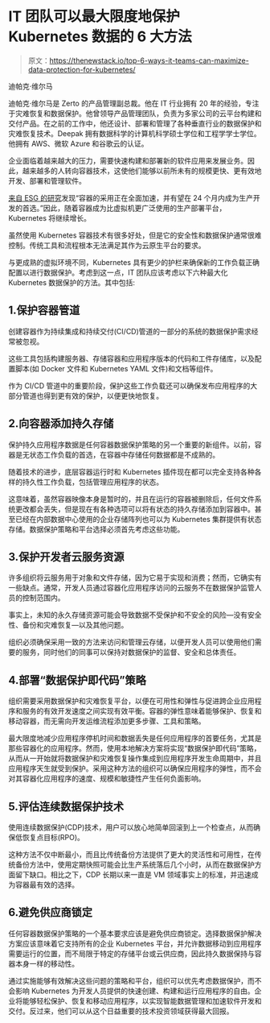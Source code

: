 # IT 团队可以最大限度地保护 Kubernetes 数据的 6 大方法

> 原文：<https://thenewstack.io/top-6-ways-it-teams-can-maximize-data-protection-for-kubernetes/>

迪帕克·维尔马

迪帕克·维尔马是 Zerto 的产品管理副总裁。他在 IT 行业拥有 20 年的经验，专注于灾难恢复和数据保护。他曾领导产品管理团队，负责为多家公司的云平台构建和交付产品。在之前的工作中，他还设计、部署和管理了各种垂直行业的数据保护和灾难恢复技术。Deepak 拥有数据科学的计算机科学硕士学位和工程学学士学位。他拥有 AWS、微软 Azure 和谷歌云的认证。

企业面临着越来越大的压力，需要快速构建和部署新的软件应用来发展业务。因此，越来越多的人转向容器技术，这使他们能够以前所未有的规模更快、更有效地开发、部署和管理软件。

[来自 ESG 的研究](https://www.zerto.com/page/esg-data-protection-trends-and-strategies-for-containers/)发现“容器的采用正在全面加速，并有望在 24 个月内成为生产开发的首选。”因此，随着容器成为比虚拟机更广泛使用的生产部署平台，Kubernetes 将继续增长。

虽然使用 Kubernetes 容器技术有很多好处，但是它的安全性和数据保护通常很难控制。传统工具和流程根本无法满足其作为云原生平台的要求。

与更成熟的虚拟环境不同，Kubernetes 具有更少的护栏来确保新的工作负载正确配置以进行数据保护。考虑到这一点，IT 团队应该考虑以下六种最大化 Kubernetes 数据保护的方法。其中包括:

## 1.保护容器管道

创建容器作为持续集成和持续交付(CI/CD)管道的一部分的系统的数据保护需求经常被忽视。

这些工具包括构建服务器、存储容器和应用程序版本的代码和工件存储库，以及配置脚本(如 Docker 文件和 Kubernetes YAML 文件)和文档等组件。

作为 CI/CD 管道中的重要阶段，保护这些工作负载还可以确保发布应用程序的大部分管道也得到更有效的保护，以便更快地恢复。

## 2.向容器添加持久存储

保护持久应用程序数据是任何容器数据保护策略的另一个重要的新组件。以前，容器是无状态工作负载的首选，在容器中存储任何数据都是不成熟的。

随着技术的进步，底层容器运行时和 Kubernetes 插件现在都可以完全支持各种各样的持久性工作负载，包括管理应用程序的状态。

这意味着，虽然容器映像本身是暂时的，并且在运行的容器被删除后，任何文件系统更改都会丢失，但是现在有各种选项可以将有状态的持久存储添加到容器中。甚至已经在内部数据中心使用的企业存储阵列也可以为 Kubernetes 集群提供有状态存储。数据保护策略和平台选择必须首先考虑这些功能。

## 3.保护开发者云服务资源

许多组织将云服务用于对象和文件存储，因为它易于实现和消费；然而，它确实有一些缺点。通常，开发人员通过容器化应用程序访问的云服务不在数据保护监管人员的控制范围内。

事实上，未知的永久存储资源可能会导致数据不受保护和不安全的风险—没有安全性、备份和灾难恢复—以及其他问题。

组织必须确保采用一致的方法来访问和管理云存储，以便开发人员可以使用他们需要的服务，同时他们的同事可以保持对数据保护的监督、安全和总体责任。

## 4.部署“数据保护即代码”策略

组织需要采用数据保护和灾难恢复平台，以便在可用性和弹性与促进跨企业应用程序和服务的有效开发速度之间实现有效平衡。容器的弹性意味着能够保护、恢复和移动容器，而无需向开发运维流程添加更多步骤、工具和策略。

最大限度地减少应用程序停机时间和数据丢失是任何应用程序的首要任务，尤其是那些容器化的应用程序。然而，使用本地解决方案将实现“数据保护即代码”策略，从而从一开始就将数据保护和灾难恢复操作集成到应用程序开发生命周期中，并且应用程序天生就受到保护。采用这种方法的组织可以确保应用程序的弹性，而不会对其容器化应用程序的速度、规模和敏捷性产生任何负面影响。

## 5.评估连续数据保护技术

使用连续数据保护(CDP)技术，用户可以放心地简单回滚到上一个检查点，从而确保低恢复点目标(RPO)。

这种方法不仅中断最小，而且比传统备份方法提供了更大的灵活性和可用性，在传统备份方法中，使用定期快照可能会比生产系统落后几个小时，从而在数据保护方面留下缺口。相比之下，CDP 长期以来一直是 VM 领域事实上的标准，并迅速成为容器最有效的选择。

## 6.避免供应商锁定

任何容器数据保护策略的一个基本要求应该是避免供应商锁定。选择数据保护解决方案应该意味着它支持所有的企业 Kubernetes 平台，并允许数据移动到应用程序需要运行的位置，而不局限于特定的存储平台或云供应商，因此持久数据保持与容器本身一样的移动性。

通过实施能够有效解决这些问题的策略和平台，组织可以优先考虑数据保护，而不会影响 Kubernetes 为开发人员提供的快速创建、构建和运行应用程序的自由。企业将能够轻松保护、恢复和移动应用程序，以实现智能数据管理和加速软件开发和交付。反过来，他们可以从这个日益重要的技术投资领域获得最大回报。

<svg xmlns:xlink="http://www.w3.org/1999/xlink" viewBox="0 0 68 31" version="1.1"><title>Group</title> <desc>Created with Sketch.</desc></svg>